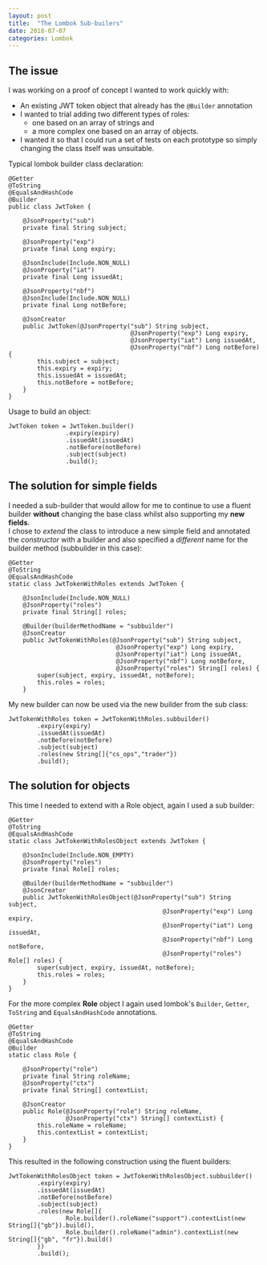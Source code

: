```yaml
---
layout: post
title:  "The Lombok Sub-builers"
date: 2018-07-07
categories: Lombok
---
```


## The issue
I was working on a proof of concept I wanted to work quickly with:
* An existing JWT token object that already has the `@Builder` annotation
* I wanted to trial adding two different types of roles:
  * one based on an array of strings and
  * a more complex one based on an array of objects.
* I wanted it so that I could run a set of tests on each prototype so simply changing the class itself was unsuitable.

Typical lombok builder class declaration:
```
@Getter
@ToString
@EqualsAndHashCode
@Builder
public class JwtToken {

    @JsonProperty("sub")
    private final String subject;

    @JsonProperty("exp")
    private final Long expiry;

    @JsonInclude(Include.NON_NULL)
    @JsonProperty("iat")
    private final Long issuedAt;

    @JsonProperty("nbf")
    @JsonInclude(Include.NON_NULL)
    private final Long notBefore;

    @JsonCreator
    public JwtToken(@JsonProperty("sub") String subject,
                                  @JsonProperty("exp") Long expiry,
                                  @JsonProperty("iat") Long issuedAt,
                                  @JsonProperty("nbf") Long notBefore) {
        this.subject = subject;
        this.expiry = expiry;
        this.issuedAt = issuedAt;
        this.notBefore = notBefore;
    }
}
```
Usage to build an object:
```
JwtToken token = JwtToken.builder()
                .expiry(expiry)
                .issuedAt(issuedAt)
                .notBefore(notBefore)
                .subject(subject)
                .build();
```

## The solution for simple fields
I needed a sub-builder that would allow for me to continue to use a fluent builder **without** changing the base class whilst also supporting my **new fields**.  
I chose to _extend_ the class to introduce a new simple field and annotated the _constructor_ with a builder and also specified a _different_ name for the builder method (subbuilder in this case):
```
@Getter
@ToString
@EqualsAndHashCode
static class JwtTokenWithRoles extends JwtToken {

    @JsonInclude(Include.NON_NULL)
    @JsonProperty("roles")
    private final String[] roles;

    @Builder(builderMethodName = "subbuilder")
    @JsonCreator
    public JwtTokenWithRoles(@JsonProperty("sub") String subject,
                              @JsonProperty("exp") Long expiry,
                              @JsonProperty("iat") Long issuedAt,
                              @JsonProperty("nbf") Long notBefore,
                              @JsonProperty("roles") String[] roles) {
        super(subject, expiry, issuedAt, notBefore);
        this.roles = roles;
    }
```
My new builder can now be used via the new builder from the sub class:
```
JwtTokenWithRoles token = JwtTokenWithRoles.subbuilder()
        .expiry(expiry)
        .issuedAt(issuedAt)
        .notBefore(notBefore)
        .subject(subject)
        .roles(new String[]{"cs_ops","trader"})
        .build();
```

## The solution for objects
This time I needed to extend with a Role object, again I used a sub builder:
```
@Getter
@ToString
@EqualsAndHashCode
static class JwtTokenWithRolesObject extends JwtToken {

    @JsonInclude(Include.NON_EMPTY)
    @JsonProperty("roles")
    private final Role[] roles;

    @Builder(builderMethodName = "subbuilder")
    @JsonCreator
    public JwtTokenWithRolesObject(@JsonProperty("sub") String subject,
                                           @JsonProperty("exp") Long expiry,
                                           @JsonProperty("iat") Long issuedAt,
                                           @JsonProperty("nbf") Long notBefore,
                                           @JsonProperty("roles") Role[] roles) {
        super(subject, expiry, issuedAt, notBefore);
        this.roles = roles;
    }
}
```
For the more complex **Role** object I again used lombok's `Builder`, `Getter`, `ToString` and `EqualsAndHashCode` annotations.
```
@Getter
@ToString
@EqualsAndHashCode
@Builder
static class Role {

    @JsonProperty("role")
    private final String roleName;
    @JsonProperty("ctx")
    private final String[] contextList;

    @JsonCreator
    public Role(@JsonProperty("role") String roleName,
                @JsonProperty("ctx") String[] contextList) {
        this.roleName = roleName;
        this.contextList = contextList;
    }
}
```
This resulted in the following construction using the fluent builders:

```
JwtTokenWithRolesObject token = JwtTokenWithRolesObject.subbuilder()
        .expiry(expiry)
        .issuedAt(issuedAt)
        .notBefore(notBefore)
        .subject(subject)
        .roles(new Role[]{
                Role.builder().roleName("support").contextList(new String[]{"gb"}).build(),
                Role.builder().roleName("admin").contextList(new String[]{"gb", "fr"}).build()
        })
        .build();
```
